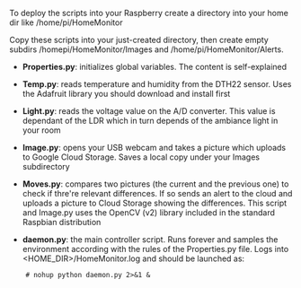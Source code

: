 To deploy the scripts into your Raspberry create a directory into your home dir like /home/pi/HomeMonitor

Copy these scripts into your just-created directory, then create empty subdirs /homepi/HomeMonitor/Images and /home/pi/HomeMonitor/Alerts.

- **Properties.py**: initializes global variables. The content is self-explained

- **Temp.py**: reads temperature and humidity from the DTH22 sensor.
Uses the Adafruit library you should download and install first 

- **Light.py**: reads the voltage value on the A/D converter. This value is
dependant of the LDR which in turn depends of the ambiance light in your room

- **Image.py**: opens your USB webcam and takes a picture which uploads
to Google Cloud Storage. Saves a local copy under your Images subdirectory

- **Moves.py**: compares two pictures (the current and the previous one) to check
if thre're relevant differences. If so sends an alert to the cloud and uploads
a picture to Cloud Storage showing the differences. This script and Image.py uses
the OpenCV (v2) library included in the standard Raspbian distribution

- **daemon.py**: the main controller script. Runs forever and samples the environment
according with the rules of the Properties.py file. Logs into <HOME_DIR>/HomeMonitor.log 
and should be launched as:
```
	# nohup python daemon.py 2>&1 &
```
